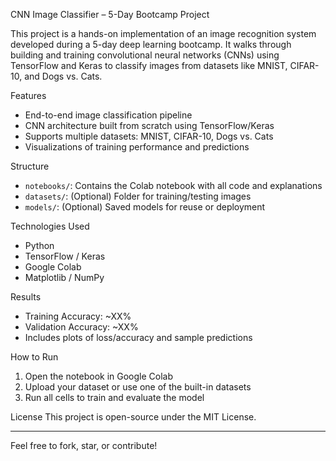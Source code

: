 CNN Image Classifier – 5-Day Bootcamp Project

This project is a hands-on implementation of an image recognition system developed during a 5-day deep learning bootcamp. It walks through building and training convolutional neural networks (CNNs) using TensorFlow and Keras to classify images from datasets like MNIST, CIFAR-10, and Dogs vs. Cats.

Features
- End-to-end image classification pipeline
- CNN architecture built from scratch using TensorFlow/Keras
- Supports multiple datasets: MNIST, CIFAR-10, Dogs vs. Cats
- Visualizations of training performance and predictions

Structure
- `notebooks/`: Contains the Colab notebook with all code and explanations
- `datasets/`: (Optional) Folder for training/testing images
- `models/`: (Optional) Saved models for reuse or deployment

Technologies Used
- Python
- TensorFlow / Keras
- Google Colab
- Matplotlib / NumPy

Results
- Training Accuracy: ~XX%
- Validation Accuracy: ~XX%
- Includes plots of loss/accuracy and sample predictions

How to Run
1. Open the notebook in Google Colab
2. Upload your dataset or use one of the built-in datasets
3. Run all cells to train and evaluate the model

License
This project is open-source under the MIT License.

---

Feel free to fork, star, or contribute!
